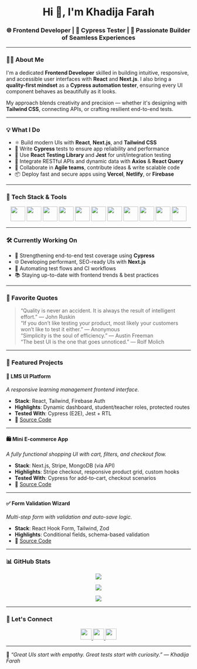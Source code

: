 <p align="center" style="background-color: pink;>
  <img src="https://www.touchmediaads.com/forimg/software.gif" style="backgroundcolor:beige" alt="Woman Coding" width="60%" />
</p>


<h1 align="center">Hi 👋, I'm Khadija Farah</h1>
<h3 align="center">🌐 Frontend Developer | 🧪 Cypress Tester | 🚀 Passionate Builder of Seamless Experiences</h3>

---

### 🧑‍💻 About Me

I'm a dedicated **Frontend Developer** skilled in building intuitive, responsive, and accessible user interfaces with **React** and **Next.js**. I also bring a **quality-first mindset** as a **Cypress automation tester**, ensuring every UI component behaves as beautifully as it looks.

My approach blends creativity and precision — whether it's designing with **Tailwind CSS**, connecting APIs, or crafting resilient end-to-end tests.

---

### 💡 What I Do

- ⚛️ Build modern UIs with **React**, **Next.js**, and **Tailwind CSS**
- 🧪 Write **Cypress** tests to ensure app reliability and performance
- 🔁 Use **React Testing Library** and **Jest** for unit/integration testing
- 🔌 Integrate RESTful APIs and dynamic data with **Axios** & **React Query**
- 💬 Collaborate in **Agile teams**, contribute ideas & write scalable code
- 📦 Deploy fast and secure apps using **Vercel**, **Netlify**, or **Firebase**

---

### 🚀 Tech Stack & Tools

<p align="center">
  <img src="https://cdn.jsdelivr.net/gh/devicons/devicon/icons/html5/html5-original.svg" width="40" />
  <img src="https://cdn.jsdelivr.net/gh/devicons/devicon/icons/css3/css3-original.svg" width="40" />
  <img src="https://cdn.jsdelivr.net/gh/devicons/devicon/icons/javascript/javascript-original.svg" width="40" />
  <img src="https://cdn.jsdelivr.net/gh/devicons/devicon/icons/react/react-original.svg" width="40" />
  <img src="https://cdn.jsdelivr.net/gh/devicons/devicon/icons/nextjs/nextjs-original.svg" width="40" />
  <img src="https://www.vectorlogo.zone/logos/tailwindcss/tailwindcss-icon.svg" width="40" />
  <img src="https://www.vectorlogo.zone/logos/cypressio/cypressio-icon.svg" width="40" />
  <img src="https://cdn.jsdelivr.net/gh/devicons/devicon/icons/jest/jest-plain.svg" width="40" />
  <img src="https://cdn.jsdelivr.net/gh/devicons/devicon/icons/firebase/firebase-plain.svg" width="40" />
  <img src="https://cdn.jsdelivr.net/gh/devicons/devicon/icons/git/git-original.svg" width="40" />
  <img src="https://cdn.jsdelivr.net/gh/devicons/devicon/icons/github/github-original.svg" width="40" />
</p>

---

### 🛠️ Currently Working On

- 🧪 Strengthening end-to-end test coverage using **Cypress**
- 🌐 Developing performant, SEO-ready UIs with **Next.js**
- 🔄 Automating test flows and CI workflows
- 📚 Staying up-to-date with frontend trends & best practices

---

### 💬 Favorite Quotes

> “Quality is never an accident. It is always the result of intelligent effort.” — John Ruskin  
> “If you don’t like testing your product, most likely your customers won’t like to test it either.” — Anonymous  
> “Simplicity is the soul of efficiency.” — Austin Freeman  
> “The best UI is the one that goes unnoticed.” — Rolf Molich  

---

### 🌟 Featured Projects

#### 📘 **LMS UI Platform**  
_A responsive learning management frontend interface._

- **Stack**: React, Tailwind, Firebase Auth
- **Highlights**: Dynamic dashboard, student/teacher roles, protected routes
- **Tested With**: Cypress (E2E), Jest + RTL
- 🔗 [Source Code](https://github.com/khadijafarah/lms-ui)

---

#### 🛍️ **Mini E-commerce App**  
_A fully functional shopping UI with cart, filters, and checkout flow._

- **Stack**: Next.js, Stripe, MongoDB (via API)
- **Highlights**: Stripe checkout, responsive product grid, custom hooks
- **Tested With**: Cypress for add-to-cart, checkout scenarios
- 🔗 [Source Code](https://github.com/khadijafarah/mini-ecommerce)

---

#### ✅ **Form Validation Wizard**  
_Multi-step form with validation and auto-save logic._

- **Stack**: React Hook Form, Tailwind, Zod
- **Highlights**: Conditional fields, schema-based validation
- 🔗 [Source Code](https://github.com/khadijafarah/form-wizard)

---

### 📊 GitHub Stats

<p align="center">
  <img src="https://github-readme-stats.vercel.app/api?username=khadijafarah&show_icons=true&theme=merko" />
</p>
<p align="center">
  <img src="https://github-readme-streak-stats.herokuapp.com/?user=khadijafarah&theme=highcontrast" />
</p>
<p align="center">
  <img src="https://github-readme-stats.vercel.app/api/top-langs/?username=khadijafarah&layout=compact&theme=merko" />
</p>

---

### 🔗 Let's Connect

<p align="center">
  <a href="https://linkedin.com/in/khadijafarah" target="_blank">
    <img src="https://raw.githubusercontent.com/rahuldkjain/github-profile-readme-generator/master/src/images/icons/Social/linked-in-alt.svg" width="30" />
  </a>
  <a href="mailto:khadijafarah@example.com" target="_blank">
    <img src="https://upload.wikimedia.org/wikipedia/commons/7/7e/Gmail_icon_%282020%29.svg" width="30" />
  </a>
  <a href="https://fb.com/khadija.farah" target="_blank">
    <img src="https://raw.githubusercontent.com/rahuldkjain/github-profile-readme-generator/master/src/images/icons/Social/facebook.svg" width="30" />
  </a>
</p>

---

📢 _“Great UIs start with empathy. Great tests start with curiosity.”_ — *Khadija Farah*
